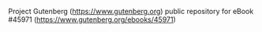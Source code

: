 Project Gutenberg (https://www.gutenberg.org) public repository for eBook #45971 (https://www.gutenberg.org/ebooks/45971)
